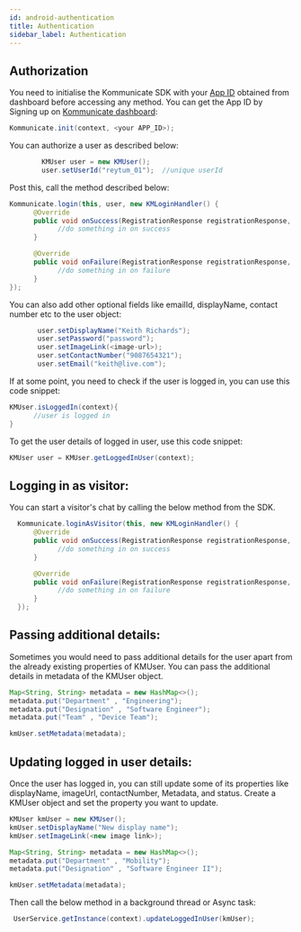 ```yaml
---
id: android-authentication
title: Authentication
sidebar_label: Authentication
---
```


## Authorization

You need to initialise the Kommunicate SDK with your [App ID](https://dashboard.kommunicate.io/settings/install) obtained from dashboard before accessing any method.
You can get the App ID by Signing up on [Kommunicate dashboard](https://dashboard.kommunicate.io):

```java
Kommunicate.init(context, <your APP_ID>);
```
You can authorize a user as described below:
```java
        KMUser user = new KMUser();
        user.setUserId("reytum_01");  //unique userId
```
Post this, call the method described below:
```java
Kommunicate.login(this, user, new KMLoginHandler() {
      @Override
      public void onSuccess(RegistrationResponse registrationResponse, Context context) {
            //do something in on success
      }

      @Override
      public void onFailure(RegistrationResponse registrationResponse, Exception exception) {
            //do something in on failure
      }
});
```
You can also add other optional fields like emailId, displayName, contact number etc to the user object:
```java
       user.setDisplayName("Keith Richards");
       user.setPassword("password");
       user.setImageLink(<image-url>);
       user.setContactNumber("9087654321");
       user.setEmail("keith@live.com");
```
If at some point, you need to check if the user is logged in, you can use this code snippet:
```java
KMUser.isLoggedIn(context){
      //user is logged in  
}
```
To get the user details of logged in user, use this code snippet:
```java
KMUser user = KMUser.getLoggedInUser(context);
```
## Logging in as visitor:
You can start a visitor's chat by calling the below method from the SDK.
```java
  Kommunicate.loginAsVisitor(this, new KMLoginHandler() {
      @Override
      public void onSuccess(RegistrationResponse registrationResponse, Context context) {
            //do something in on success
      }

      @Override
      public void onFailure(RegistrationResponse registrationResponse, Exception exception) {
            //do something in on failure
      }
  });
```

## Passing additional details:
Sometimes you would need to pass additional details for the user apart from the already existing properties of KMUser. You can pass the additional details in metadata of the KMUser object.

```java
Map<String, String> metadata = new HashMap<>();
metadata.put("Department" , "Engineering");
metadata.put("Designation" , "Software Engineer");
metadata.put("Team" , "Device Team");

kmUser.setMetadata(metadata);
```

## Updating logged in user details:
Once the user has logged in, you can still update some of its properties like displayName, imageUrl, contactNumber, Metadata, and status.
Create a KMUser object and set the property you want to update.
```java
KMUser kmUser = new KMUser();
kmUser.setDisplayName("New display name");
kmUser.setImageLink(<new image link>);

Map<String, String> metadata = new HashMap<>();
metadata.put("Department" , "Mobility");
metadata.put("Designation" , "Software Engineer II");

kmUser.setMetadata(metadata);
```

Then call the below method in a background thread or Async task:

```java
 UserService.getInstance(context).updateLoggedInUser(kmUser);
```
